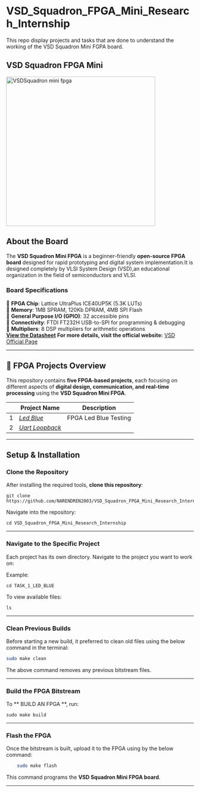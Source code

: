 # VSD_Squadron_FPGA_Mini_Research_Internship
This repo display projects and tasks that are done to understand the working of the VSD Squadron Mini FGPA board.
## VSD Squadron FPGA Mini
<img src="https://github.com/user-attachments/assets/a8bb3868-4454-48b9-9a43-8db6f9467c5c" alt="VSDSquadron mini fpga" width="400"/>
   


##  About the Board
The **VSD Squadron Mini FPGA** is a beginner-friendly **open-source FPGA board** designed for rapid prototyping and digital system implementation.It is designed completely by VLSI System Design (VSD),an educational organization in the field of semiconductors and VLSI.

### **Board Specifications**
🔹 **FPGA Chip**: Lattice UltraPlus ICE40UP5K (5.3K LUTs)  
🔹 **Memory**: 1MB SPRAM, 120Kb DPRAM, 4MB SPI Flash  
🔹 **General Purpose I/O (GPIO)**: 32 accessible pins  
🔹 **Connectivity**: FTDI FT232H USB-to-SPI for programming & debugging  
🔹 **Multipliers**: 8 DSP multipliers for arithmetic operations  
**[View the Datasheet](https://www.vlsisystemdesign.com/wp-content/uploads/2025/01/VSDSquadronFMDatasheet.pdf)** 
**For more details, visit the official website:** [VSD Official Page](https://www.vlsisystemdesign.com/vsdsquadronfm/)  

---
## 🔹 FPGA Projects Overview

This repository contains **five FPGA-based projects**, each focusing on different aspects of **digital design, communication, and real-time processing** using the **VSD Squadron Mini FPGA**.

|    |                    Project Name                                         | Description        |
|----|-------------------------------------------------------------------------|--------------------|
| 1 | [*Led Blue*]()                                                           | FPGA Led Blue Testing|
| 2 | [*Uart Loopback*]()                                                      |                  |


---

##  Setup & Installation
### **Clone the Repository**

After installing the required tools, **clone this repository**:

    git clone https://github.com/NARENDREN2003/VSD_Squadron_FPGA_Mini_Research_Internship.git

Navigate into the repository:

    cd VSD_Squadron_FPGA_Mini_Research_Internship

***


### **Navigate to the Specific Project**

Each project has its own directory. Navigate to the project you want to work on:

Example:

    
    cd TASK_1_LED_BLUE

To view available files:

    
    ls
    

***


### **Clean Previous Builds**

Before starting a new build, it preferred to clean old files using the below command in the terminal:

```sh
sudo make clean
```

The above command removes any previous bitstream files.

***


### **Build the FPGA Bitstream**

To ** BUILD AN FPGA **, run:

    sudo make build

***


### **Flash the FPGA**

Once the bitstream is built, upload it to the FPGA using by the below command:

```sh
    sudo make flash
```
This command programs the **VSD Squadron Mini FPGA board**.

***
